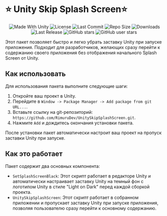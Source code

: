<p align="center"><h1>⭐ Unity Skip Splash Screen⭐</h1></p>
 <p align="center">
  <a>
    <img alt="Made With Unity" src="https://img.shields.io/badge/made%20with-Unity-57b9d3.svg?logo=Unity">
  </a>
  <a>
  <img alt="License" src="https://img.shields.io/github/license/RimuruDev/UnitySkipSplashScreen?logo=github">
  </a>
  <a>
    <img alt="Last Commit" src="https://img.shields.io/github/last-commit/RimuruDev/UnitySkipSplashScreen?logo=Mapbox&color=orange">
  </a>
  <a>
    <img alt="Repo Size" src="https://img.shields.io/github/repo-size/RimuruDev/UnitySkipSplashScreen?logo=VirtualBox">
  </a>
  <a>
    <img alt="Downloads" src="https://img.shields.io/github/downloads/RimuruDev/UnitySkipSplashScreen/total?color=brightgreen">
  </a>
  <a>
    <img alt="Last Release" src="https://img.shields.io/github/v/release/RimuruDev/UnitySkipSplashScreen?include_prereleases&logo=Dropbox&color=yellow">
  </a>
  <a>
    <img alt="GitHub stars" src="https://img.shields.io/github/stars/RimuruDev/UnitySkipSplashScreen?branch=main&label=Stars&logo=GitHub&logoColor=ffffff&labelColor=282828&color=informational&style=flat">
  </a>
  <a>
    <img alt="GitHub user stars" src="https://img.shields.io/github/stars/RimuruDev?affiliations=OWNER&branch=main&label=User%20Stars&logo=GitHub&logoColor=ffffff&labelColor=282828&color=informational&style=flat">
  </a>
  <a>
    <img alt="" src="https://img.shields.io/github/watchers/RimuruDev/UnitySkipSplashScreen?style=flat">
  </a>
</p>



Этот пакет позволяет быстро и легко убрать заставку Unity при запуске приложения. Подходит для разработчиков, желающих сразу перейти к содержанию своего приложения без отображения начального Splash Screen от Unity.

## Как использовать

Для использования пакета выполните следующие шаги:

1. Откройте ваш проект в Unity.
2. Перейдите в `Window -> Package Manager -> Add package from git URL...`.
3. Вставьте ссылку на git-репозиторий: `https://github.com/RimuruDev/UnitySkipSplashScreen.git`.
4. Нажмите `Add` и дождитесь окончания установки пакета.

После установки пакет автоматически настроит ваш проект на пропуск заставки Unity при запуске.

## Как это работает

Пакет содержит два основных компонента:

- `SetSplashScreenBlack`: Этот скрипт работает в редакторе Unity и автоматически настраивает заставку Unity на темный фон с логотипом Unity в стиле "Light on Dark" перед каждой сборкой проекта.
- `UnitySkipSplashScreen`: Этот скрипт работает в собранном приложении и пропускает заставку Unity при запуске приложения, позволяя пользователю сразу перейти к основному содержанию.
